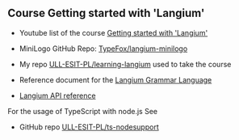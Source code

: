 ## Course Getting started with 'Langium'

- Youtube list of the course [Getting started with 'Langium'](https://youtu.be/bNoRO-DLvAA?si=y327j6j8qsl8CfFw)
- MiniLogo GitHub Repo: [TypeFox/langium-minilogo](https://github.com/TypeFox/langium-minilogo)
- My repo [ULL-ESIT-PL/learning-langium](https://github.com/ULL-ESIT-PL/learning-langium) used to take the course

- Reference document for the [Langium Grammar Language](https://langium.org/docs/reference/grammar-language/#tree-rewriting-actions)
- [Langium API reference](https://eclipse-langium.github.io/langium/)

For the usage of TypeScript with node.js See

- GitHub repo [ULL-ESIT-PL/ts-nodesupport](https://github.com/ULL-ESIT-PL/ts-nodesupport)